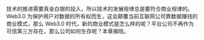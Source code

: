 技术的推进需要真金白银的投入，所以技术的发展规律总是要符合商业规律的。Web3.0 为保护用户对数据的所有权而生，这会颠覆当前互联网公司靠数据赚钱的商业模式，那么 Web3.0 时代，新的商业模式是怎么样的呢？平台公司不再作为可信第三方存在，那么公司如何生存呢？本章揭晓。
